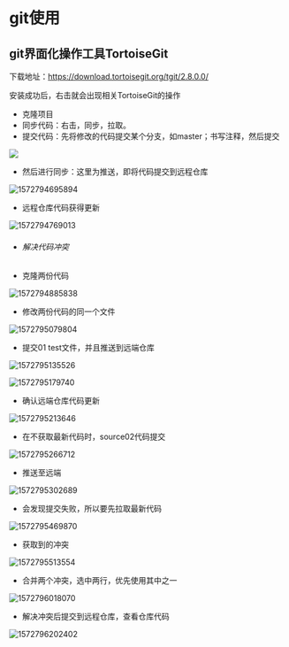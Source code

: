 # git使用

## git界面化操作工具TortoiseGit

下载地址：https://download.tortoisegit.org/tgit/2.8.0.0/

安装成功后，右击就会出现相关TortoiseGit的操作

- 克隆项目
- 同步代码：右击，同步，拉取。
- 提交代码：先将修改的代码提交某个分支，如master；书写注释，然后提交

![](https://github.com/wangwenjie666/mynotes/blob/master/img/1572794229215.png)

- 然后进行同步：这里为推送，即将代码提交到远程仓库

![1572794695894](https://github.com/wangwenjie666/mynotes/blob/master/img/1572794695894.png)

- 远程仓库代码获得更新

![1572794769013](https://github.com/wangwenjie666/mynotes/blob/master/img/1572794769013.png)



- ###### 解决代码冲突

- 克隆两份代码

![1572794885838](https://github.com/wangwenjie666/mynotes/blob/master/img/1572794885838.png)

- 修改两份代码的同一个文件

![1572795079804](https://github.com/wangwenjie666/mynotes/blob/master/img/1572795079804.png)

- 提交01 test文件，并且推送到远端仓库

![1572795135526](https://github.com/wangwenjie666/mynotes/blob/master/img/1572795135526.png)

![1572795179740](https://github.com/wangwenjie666/mynotes/blob/master/img/1572795179740.png)

- 确认远端仓库代码更新

![1572795213646](https://github.com/wangwenjie666/mynotes/blob/master/img/1572795213646.png)

- 在不获取最新代码时，source02代码提交

![1572795266712](https://github.com/wangwenjie666/mynotes/blob/master/img/1572795266712.png)

- 推送至远端

![1572795302689](https://github.com/wangwenjie666/mynotes/blob/master/img/1572795302689.png)

- 会发现提交失败，所以要先拉取最新代码

![1572795469870](https://github.com/wangwenjie666/mynotes/blob/master/img/1572795469870.png)

- 获取到的冲突

![1572795513554](https://github.com/wangwenjie666/mynotes/blob/master/img/1572795513554.png)

- 合并两个冲突，选中两行，优先使用其中之一

![1572796018070](https://github.com/wangwenjie666/mynotes/blob/master/img/1572796018070.png)

- 解决冲突后提交到远程仓库，查看仓库代码

![1572796202402](https://github.com/wangwenjie666/mynotes/blob/master/img/1572796202402.png)